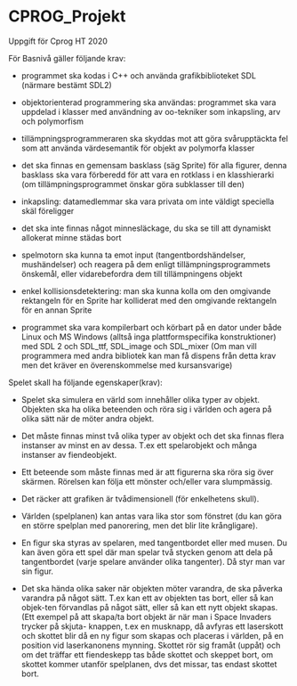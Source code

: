 # CPROG_Projekt
Uppgift för Cprog HT 2020

För Basnivå gäller följande krav:

   * programmet ska kodas i C++ och använda grafikbiblioteket SDL (närmare bestämt SDL2)
   * objektorienterad programmering ska användas: programmet ska vara uppdelad i klasser med användning av oo-tekniker som inkapsling, arv och polymorfism
   * tillämpningsprogrammeraren ska skyddas mot att göra svårupptäckta fel som att använda värdesemantik för objekt av polymorfa klasser
   * det ska finnas en gemensam basklass (säg Sprite) för alla figurer, denna basklass ska vara förberedd för att vara en rotklass i en klasshierarki (om tillämpningsprogrammet önskar göra subklasser till den)
   
   * inkapsling: datamedlemmar ska vara privata om inte väldigt speciella skäl föreligger
   * det ska inte finnas något minnesläckage, du ska se till att dynamiskt allokerat minne städas bort
   * spelmotorn ska kunna ta emot input (tangentbordshändelser, mushändelser) och reagera på dem enligt tillämpningsprogrammets önskemål, eller vidarebefordra dem till tillämpningens objekt
   
   * enkel kollisionsdetektering: man ska kunna kolla om den omgivande rektangeln för en Sprite har kolliderat med den omgivande rektangeln för en annan Sprite
   * programmet ska vara kompilerbart och körbart på en dator under både Linux och MS Windows (alltså inga plattformspecifika konstruktioner) med SDL 2 och SDL_ttf, SDL_image och SDL_mixer (Om man vill programmera med andra bibliotek kan man få dispens från detta krav men det kräver en överenskommelse med kursansvarige)
   
   
   Spelet skall ha följande egenskaper(krav):

   * Spelet ska simulera en värld som innehåller olika typer av objekt. Objekten ska ha olika beteenden och röra sig i världen och agera på olika sätt när de möter andra objekt.
   * Det måste finnas minst två olika typer av objekt och det ska finnas flera instanser av minst en av dessa. T.ex ett spelarobjekt och många instanser av fiendeobjekt.
   * Ett beteende som måste finnas med är att figurerna ska röra sig över skärmen. Rörelsen kan följa ett mönster och/eller vara slumpmässig.
   * Det räcker att grafiken är tvådimensionell (för enkelhetens skull).
   * Världen (spelplanen) kan antas vara lika stor som fönstret (du kan göra en större spelplan med panorering, men det blir lite krångligare).
   * En figur ska styras av spelaren, med tangentbordet eller med musen. Du kan även göra ett spel där man spelar två stycken genom att dela på tangentbordet (varje spelare använder olika tangenter). Då styr man var sin figur.
   
   * Det ska hända olika saker när objekten möter varandra, de ska påverka varandra på något sätt. T.ex kan ett av objekten tas bort, eller så kan objek-ten förvandlas på något sätt, eller så kan ett nytt objekt skapas. (Ett exempel på att skapa/ta bort objekt är när man i Space Invaders trycker på skjuta- knappen, t.ex en musknapp, då avfyras ett laserskott och skottet blir då en ny figur som skapas och placeras i världen, på en position vid laserkanonens mynning. Skottet rör sig framåt (uppåt) och om det träffar ett fiendeskepp tas både skottet och skeppet bort, om skottet kommer utanför spelplanen, dvs det missar, tas endast skottet bort.
